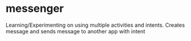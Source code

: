 # messenger
Learning/Experimenting on using multiple activities and intents. 
Creates message and sends message to another app with intent


